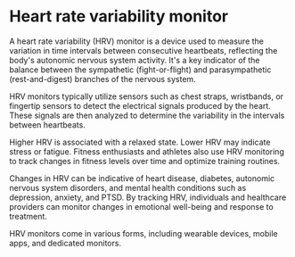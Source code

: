 # Heart rate variability monitor

A heart rate variability (HRV) monitor is a device used to measure the variation in time intervals between consecutive heartbeats, reflecting the body's autonomic nervous system activity. It's a key indicator of the balance between the sympathetic (fight-or-flight) and parasympathetic (rest-and-digest) branches of the nervous system. 

HRV monitors typically utilize sensors such as chest straps, wristbands, or fingertip sensors to detect the electrical signals produced by the heart. These signals are then analyzed to determine the variability in the intervals between heartbeats.

Higher HRV is associated with a relaxed state. Lower HRV may indicate stress or fatigue. Fitness enthusiasts and athletes also use HRV monitoring to track changes in fitness levels over time and optimize training routines.

Changes in HRV can be indicative of heart disease, diabetes, autonomic nervous system disorders, and mental health conditions such as depression, anxiety, and PTSD. By tracking HRV, individuals and healthcare providers can monitor changes in emotional well-being and response to treatment.

HRV monitors come in various forms, including wearable devices, mobile apps, and dedicated monitors. 
